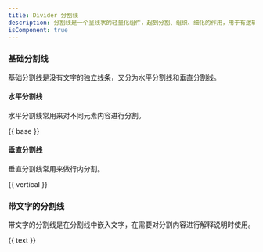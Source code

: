 ```yaml
---
title: Divider 分割线
description: 分割线是一个呈线状的轻量化组件，起到分割、组织、细化的作用，用于有逻辑的组织元素内容和页面结构。
isComponent: true
---
```


### 基础分割线

基础分割线是没有文字的独立线条，又分为水平分割线和垂直分割线。

#### 水平分割线

水平分割线常用来对不同元素内容进行分割。

{{ base }}

#### 垂直分割线

垂直分割线常用来做行内分割。

{{ vertical }}

### 带文字的分割线

带文字的分割线是在分割线中嵌入文字，在需要对分割内容进行解释说明时使用。

{{ text }}
